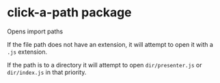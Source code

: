 # click-a-path package

Opens import paths

If the file path does not have an extension, it will attempt to open it with a `.js` extension.

If the path is to a directory it will attempt to open `dir/presenter.js` or `dir/index.js` in that priority.
